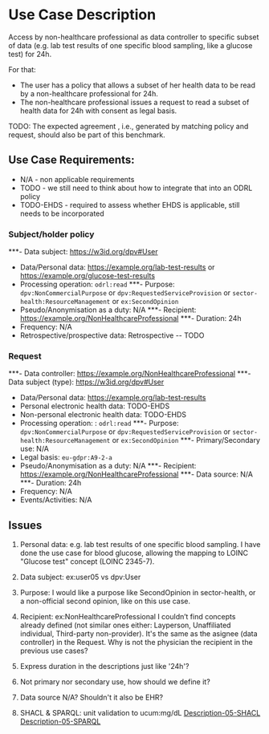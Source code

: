 # Use Case Description

Access by non-healthcare professional as data controller to specific subset of data (e.g. lab test results of one specific blood sampling, like a glucose test) for 24h.

For that:
- The user has a policy that allows a subset of her health data to be read by a non-healthcare professional for 24h.
- The non-healthcare professional issues a request to read a subset of health data for 24h with consent as legal basis.

TODO: The expected agreement , i.e., generated by matching policy and request, should also be part of this benchmark.

## Use Case Requirements:

- N/A - non applicable requirements
- TODO - we still need to think about how to integrate that into an ODRL policy
- TODO-EHDS - required to assess whether EHDS is applicable, still needs to be incorporated 

### Subject/holder policy

***- Data subject: <https://w3id.org/dpv#User>
- Data/Personal data: <https://example.org/lab-test-results> or  <https://example.org/glucose-test-results>
- Processing operation: `odrl:read`
***- Purpose: `dpv:NonCommercialPurpose` or `dpv:RequestedServiceProvision` or `sector-health:ResourceManagement` or `ex:SecondOpinion`
- Pseudo/Anonymisation as a duty: N/A
***- Recipient: <https://example.org/NonHealthcareProfessional>
***- Duration: 24h
- Frequency: N/A
- Retrospective/prospective data: Retrospective -- TODO

### Request

***- Data controller: <https://example.org/NonHealthcareProfessional>
***- Data subject (type): <https://w3id.org/dpv#User>
- Data/Personal data: <https://example.org/lab-test-results>
- Personal electronic health data: TODO-EHDS
- Non-personal electronic health data: TODO-EHDS
- Processing operation: : `odrl:read`
***- Purpose: `dpv:NonCommercialPurpose` or `dpv:RequestedServiceProvision` or `sector-health:ResourceManagement` or `ex:SecondOpinion`
***- Primary/Secondary use: N/A
- Legal basis: `eu-gdpr:A9-2-a`
- Pseudo/Anonymisation as a duty: N/A
***- Recipient: <https://example.org/NonHealthcareProfessional>
***- Data source: N/A
***- Duration: 24h
- Frequency: N/A
- Events/Activities: N/A

## Issues

1. Personal data: e.g. lab test results of one specific blood sampling. I have done the use case for blood glucose, allowing the mapping to LOINC "Glucose test" concept (LOINC 2345-7).

2. Data subject:
    ex:user05 vs dpv:User

3. Purpose: I would like a purpose like SecondOpinion in sector-health, or a non-official second opinion, like on this use case.

4. Recipient: ex:NonHealthcareProfessional
    I couldn’t find concepts already defined (not similar ones either: Layperson, Unaffiliated individual, Third-party non-provider).
    It's the same as the asignee (data controller) in the Request.
    Why is not the physician the recipient in the previous use cases?

5. Express duration in the descriptions just like '24h'?

6. Not primary nor secondary use, how should we define it?

7. Data source N/A? Shouldn't it also be EHR?

8. SHACL & SPARQL: unit validation to ucum:mg/dL
[Description-05-SHACL](./uc-05/uc-05-SHACL/description-05-SHACL.md)
[Description-05-SPARQL](./uc-05/uc-05-SPARQL/description-05-SPARQL.md)
